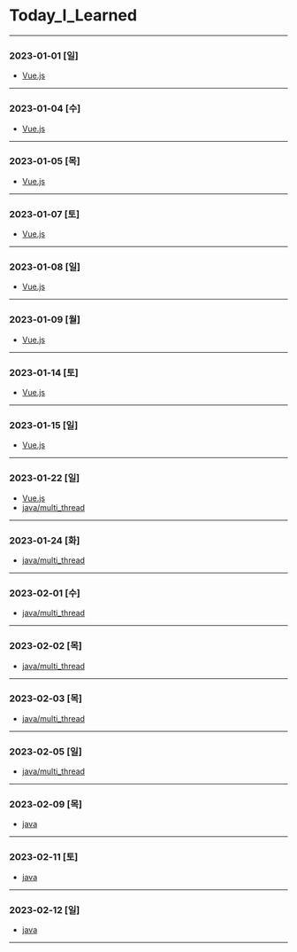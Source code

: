 # Today_I_Learned
* * *
### 2023-01-01 [일]
- [Vue.js](https://github.com/xxx-sj/Today_I_Learned/tree/master/vue)
* * *
### 2023-01-04 [수]
- [Vue.js](https://github.com/xxx-sj/Today_I_Learned/tree/master/vue)
* * *
### 2023-01-05 [목]
- [Vue.js](https://github.com/xxx-sj/Today_I_Learned/tree/master/vue)
* * *
### 2023-01-07 [토]
- [Vue.js](https://github.com/xxx-sj/Today_I_Learned/tree/master/vue)
* * *
### 2023-01-08 [일]
- [Vue.js](https://github.com/xxx-sj/Today_I_Learned/tree/master/vue)
* * *
### 2023-01-09 [월]
- [Vue.js](https://github.com/xxx-sj/Today_I_Learned/tree/master/vue)
* * *
### 2023-01-14 [토]
- [Vue.js](https://github.com/xxx-sj/Today_I_Learned/tree/master/vue)
* * *
### 2023-01-15 [일]
- [Vue.js](https://github.com/xxx-sj/Today_I_Learned/tree/master/vue)
* * *
### 2023-01-22 [일]
- [Vue.js](https://github.com/xxx-sj/Today_I_Learned/tree/master/vue)
- [java/multi_thread](https://github.com/xxx-sj/Today_I_Learned/tree/master/java/multi_thread)
* * *
### 2023-01-24 [화]
- [java/multi_thread](https://github.com/xxx-sj/Today_I_Learned/tree/master/java/multi_thread)
* * *
### 2023-02-01 [수]
- [java/multi_thread](https://github.com/xxx-sj/Today_I_Learned/tree/master/java/multi_thread)
* * *
### 2023-02-02 [목]
- [java/multi_thread](https://github.com/xxx-sj/Today_I_Learned/tree/master/java/multi_thread)
* * *
### 2023-02-03 [목]
- [java/multi_thread](https://github.com/xxx-sj/Today_I_Learned/tree/master/java/multi_thread)
* * *
### 2023-02-05 [일]
- [java/multi_thread](https://github.com/xxx-sj/Today_I_Learned/tree/master/java/multi_thread)
* * *
### 2023-02-09 [목]
- [java](https://github.com/xxx-sj/Today_I_Learned/tree/master/java)
* * *
### 2023-02-11 [토]
- [java](https://github.com/xxx-sj/Today_I_Learned/tree/master/java)
* * *
### 2023-02-12 [일]
- [java](https://github.com/xxx-sj/Today_I_Learned/tree/master/java)
* * *


